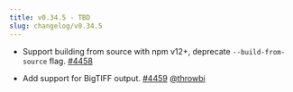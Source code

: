 ```yaml
---
title: v0.34.5 - TBD
slug: changelog/v0.34.5
---
```


* Support building from source with npm v12+, deprecate `--build-from-source` flag.
  [#4458](https://github.com/lovell/sharp/issues/4458)

* Add support for BigTIFF output.
  [#4459](https://github.com/lovell/sharp/pull/4459)
  [@throwbi](https://github.com/throwbi)
